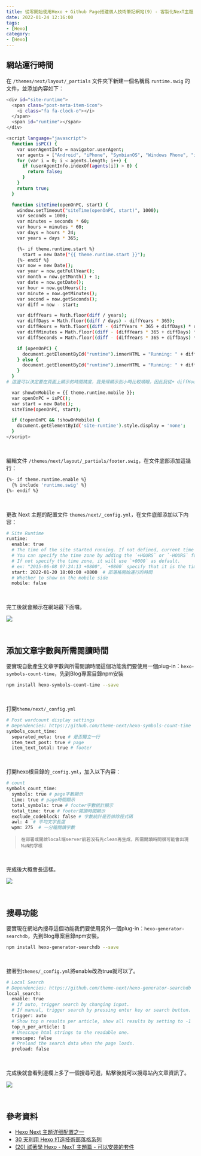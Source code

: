 ```yaml
---
title: 從零開始使用Hexo + Github Page搭建個人技術筆記網站(9) - 客製化NexT主題：網站運行時間與文章長度和閱讀時間與搜尋功能
date: 2022-01-24 12:16:00
tags:
- [Hexo]
category:
- [Hexo]
---
```


## **網站運行時間**

在 `/themes/next/layout/_partials` 文件夾下新建一個名稱爲 `runtime.swig` 的文件，並添加內容如下：

<!-- more -->

```bash
<div id="site-runtime">
  <span class="post-meta-item-icon">
    <i class="fa fa-clock-o"></i>
  </span>
  <span id="runtime"></span>
</div>

<script language="javascript">
  function isPC() {
    var userAgentInfo = navigator.userAgent;
    var agents = ["Android", "iPhone", "SymbianOS", "Windows Phone", "iPad", "iPod"];
    for (var i = 0; i < agents.length; i++) {
      if (userAgentInfo.indexOf(agents[i]) > 0) {
        return false;
      }
    }
    return true;
  }

  function siteTime(openOnPC, start) {
    window.setTimeout("siteTime(openOnPC, start)", 1000);
    var seconds = 1000;
    var minutes = seconds * 60;
    var hours = minutes * 60;
    var days = hours * 24;
    var years = days * 365;

    {%- if theme.runtime.start %}
      start = new Date("{{ theme.runtime.start }}");
    {%- endif %}
    var now = new Date();
    var year = now.getFullYear();
    var month = now.getMonth() + 1;
    var date = now.getDate();
    var hour = now.getHours();
    var minute = now.getMinutes();
    var second = now.getSeconds();
    var diff = now - start;

    var diffYears = Math.floor(diff / years);
    var diffDays = Math.floor((diff / days) - diffYears * 365);
    var diffHours = Math.floor((diff - (diffYears * 365 + diffDays) * days) / hours);
    var diffMinutes = Math.floor((diff - (diffYears * 365 + diffDays) * days - diffHours * hours) / minutes);
    var diffSeconds = Math.floor((diff - (diffYears * 365 + diffDays) * days - diffHours * hours - diffMinutes * minutes) / seconds);

    if (openOnPC) {
      document.getElementById("runtime").innerHTML = "Running: " + diffYears + " years " + diffDays + " days " + diffHours + " hours " + diffMinutes + " mins " + diffSeconds + " secs";
    } else {
      document.getElementById("runtime").innerHTML = "Running: " + diffYears + "y " + diffDays + "d " + diffHours + "h " + diffMinutes + "m " + diffSeconds + "s";
    }
  }
# 這邊可以決定要在頁面上顯示的時間精度，我覺得顯示到小時比較順眼，因此我從+ diffHours + " hours " 後面分鐘與秒鐘的部分就刪掉了（未來要加回來再看這篇文就好ＸＤ這就是寫文章的好處）

  var showOnMobile = {{ theme.runtime.mobile }};
  var openOnPC = isPC();
  var start = new Date();
  siteTime(openOnPC, start);

  if (!openOnPC && !showOnMobile) {
    document.getElementById('site-runtime').style.display = 'none';
  }
</script>
```

<br/>

編輯文件 `/themes/next/layout/_partials/footer.swig`，在文件底部添加這幾行：

```bash
{%- if theme.runtime.enable %}
  {% include 'runtime.swig' %}
{%- endif %}
```

<br/>

更改 Next 主题的配置文件 `themes/next/_config.yml`，在文件底部添加以下内容：

```bash
# Site Runtime
runtime:
  enable: true
  # The time of the site started running. If not defined, current time of local time zone will be used.
  # You can specify the time zone by adding the `+HOURS` or `-HOURS` format time zone.
  # If not specify the time zone, it will use `+0000` as default.
  # ex: "2015-06-08 07:24:13 +0800", `+0800` specify that it is the time in the East Eight Time Zone.
  start: 2022-01-20 18:00:00 +0800  # 部落格開始運行的時間
  # Whether to show on the mobile side
  mobile: false
```

<br/>

完工後就會顯示在網站最下面囉。

![](https://res.cloudinary.com/djtoo8orh/image/upload/v1673832339/Hexo%20Blog/2022-01-24-hexo-from-scratch-9/%E9%81%8B%E8%A1%8C%E6%99%82%E9%96%93_qdcddf.png)

<br/>

## **添加文章字數與所需閱讀時間**

要實現自動產生文章字數與所需閱讀時間這個功能我們要使用一個plug-in：`hexo-symbols-count-time`，先到Blog專案目錄npm安裝

```bash
npm install hexo-symbols-count-time --save
```

<br/>

打開`theme/next/_config.yml`

```bash
# Post wordcount display settings
# Dependencies: https://github.com/theme-next/hexo-symbols-count-time
symbols_count_time:
  separated_meta: true # 是否獨立一行
  item_text_post: true # page
  item_text_total: true # footer
```

<br/>

打開hexo根目錄的`_config.yml`，加入以下內容：

```bash
# count
symbols_count_time:
  symbols: true # page字數顯示
  time: true # page時間顯示
  total_symbols: true # footer字數統計顯示
  total_time: true # footer閱讀時間顯示
  exclude_codeblock: false # 字數統計是否排除程式碼
  awl: 4  # 平均文字長度
  wpm: 275  # 一分鐘閱讀字數

```

> `在部署或開啟local端server前若沒有先clean再生成，所需閱讀時間很可能會出現NaN的字樣`

<br/>

完成後大概會長這樣。

![](https://res.cloudinary.com/djtoo8orh/image/upload/v1673832339/Hexo%20Blog/2022-01-24-hexo-from-scratch-9/%E9%96%B1%E8%AE%80%E6%99%82%E9%96%93_h9i4cu.png)

<br/>

## **搜尋功能**

要實現在網站內搜尋這個功能我們要使用另外一個plug-in：`hexo-generator-searchdb`，先到Blog專案目錄npm安裝。

```bash
npm install hexo-generator-searchdb --save
```

<br/>

接著到`themes/_config.yml`將enable改為true就可以了。

```bash
# Local Search
# Dependencies: https://github.com/theme-next/hexo-generator-searchdb
local_search:
  enable: true
  # If auto, trigger search by changing input.
  # If manual, trigger search by pressing enter key or search button.
  trigger: auto
  # Show top n results per article, show all results by setting to -1
  top_n_per_article: 1
  # Unescape html strings to the readable one.
  unescape: false
  # Preload the search data when the page loads.
  preload: false
```

<br/>

完成後就會看到邊欄上多了一個搜尋可選，點擊後就可以搜尋站內文章資訊了。

![](https://res.cloudinary.com/djtoo8orh/image/upload/v1673832340/Hexo%20Blog/2022-01-24-hexo-from-scratch-9/%E6%90%9C%E5%B0%8B_h7afyy.png)

<br/>

## 參考資料

- [Hexo Next 主题详细配置之一](https://www.techgrow.cn/posts/755ff30d.html)
- [30 天利用 Hexo 打造技術部落格系列](https://ithelp.ithome.com.tw/users/20139218/ironman/3910)
- [(20) 試著學 Hexo - NexT 主題篇 - 可以安裝的套件](https://ithelp.ithome.com.tw/articles/10248214)